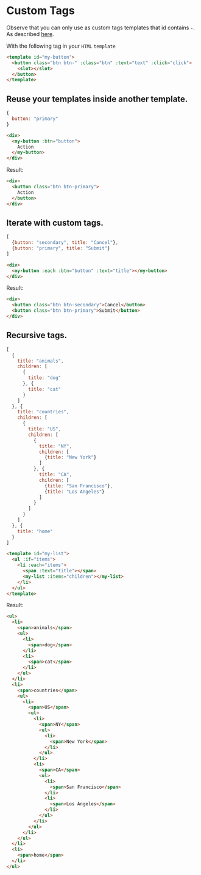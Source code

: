 # Custom Tags

Observe that you can only use as custom tags templates that id contains `-`.
As described [here](https://developer.mozilla.org/en-US/docs/Web/Web_Components/Using_custom_elements).

With the following tag in your `HTML` `template` 
```html
<template id="my-button">
  <button class="btn btn-" :class="btn" :text="text" :click="click">
    <slot></slot>
  </button>
</template>
```

## Reuse your templates inside another template.
```js
{
  button: "primary"
}
```
```html
<div>
  <my-button :btn="button">
    Action
  </my-button>
</div>
```
Result:
```html
<div>
  <button class="btn btn-primary">
    Action
  </button>
</div>
```

## Iterate with custom tags.
```js
[
  {button: "secondary", title: "Cancel"},
  {button: "primary", title: "Submit"}
]
```
```html
<div>
  <my-button :each :btn="button" :text="title"></my-button>
</div>
```
Result:
```html
<div>
  <button class="btn btn-secondary">Cancel</button>
  <button class="btn btn-primary">Submit</button>
</div>
```

## Recursive tags.
```js
[
  {
    title: "animals",
    children: [
      {
        title: "dog"
      }, {
        title: "cat"
      }
    ]
  }, {
    title: "countries",
    children: [
      {
        title: "US",
        children: [
          {
            title: "NY",
            children: [
              {title: "New York"}
            ]
          }, {
            title: "CA",
            children: [
              {title: "San Francisco"},
              {title: "Los Angeles"}
            ]
          }
        ]
      }
    ]
  }, {
    title: "home"
  }
]
```
```html
<template id="my-list">
  <ul :if="items">
    <li :each="items">
      <span :text="title"></span>
      <my-list :items="children"></my-list>
    </li>
  </ul>
</template>
```
Result:
```html
<ul>
  <li>
    <span>animals</span>
    <ul>
      <li>
        <span>dog</span>
      </li>
      <li>
        <span>cat</span>
      </li>
    </ul>
  </li>
  <li>
    <span>countries</span>
    <ul>
      <li>
        <span>US</span>
        <ul>
          <li>
            <span>NY</span>
            <ul>
              <li>
                <span>New York</span>
              </li>
            </ul>
          </li>
          <li>
            <span>CA</span>
            <ul>
              <li>
                <span>San Francisco</span>
              </li>
              <li>
                <span>Los Angeles</span>
              </li>
            </ul>
          </li>
        </ul>
      </li>
    </ul>
  </li>
  <li>
    <span>home</span>
  </li>
</ul>
```
